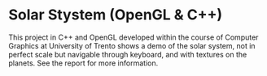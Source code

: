 # Solar Stystem (OpenGL & C++)
This project in C++ and OpenGL developed within the course of Computer Graphics at University of Trento shows a demo of the solar system, not in perfect scale but navigable through keyboard, and with textures on the planets. See the report for more information.
